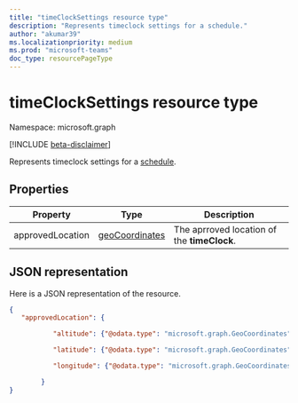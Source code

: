 ```yaml
---
title: "timeClockSettings resource type"
description: "Represents timeclock settings for a schedule."
author: "akumar39"
ms.localizationpriority: medium
ms.prod: "microsoft-teams"
doc_type: resourcePageType
---
```


# timeClockSettings resource type

Namespace: microsoft.graph

[!INCLUDE [beta-disclaimer](../../includes/beta-disclaimer.md)]

Represents timeclock settings for a [schedule](schedule.md).

## Properties
|Property               |Type           |Description                                                                |
|-----------------------|---------------|---------------------------------------------------------------------------|
| approvedLocation | [geoCoordinates](geocoordinates.md)  |The aprroved location of the **timeClock**. |


## JSON representation

Here is a JSON representation of the resource.

<!-- {
  "blockType": "resource",
  "keyProperty": "id",
  "@odata.type": "microsoft.graph.timeClockSettings"
}-->
```json
{ 
   "approvedLocation": {

           "altitude": {"@odata.type": "microsoft.graph.GeoCoordinates"},

           "latitude": {"@odata.type": "microsoft.graph.GeoCoordinates"},

           "longitude": {"@odata.type": "microsoft.graph.GeoCoordinates"}

        }
}
```


<!-- uuid: 8fcb5dbc-d5aa-4681-8e31-b001d5168d79
2015-10-25 14:57:30 UTC -->
<!--
{
  "type": "#page.annotation",
  "description": "timeClockSettings resource",
  "keywords": "",
  "section": "documentation",
  "tocPath": "",
  "suppressions": []
}
-->
